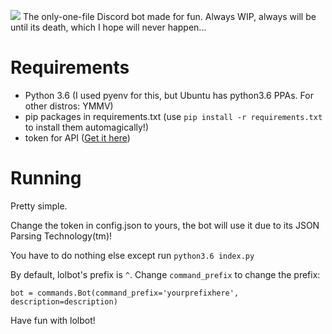 ![](https://lold.s-ul.eu/MqKR7DKI)
The only-one-file Discord bot made for fun.
Always WIP, always will be until its death, which I hope will never happen...

# Requirements

- Python 3.6 (I used pyenv for this, but Ubuntu has python3.6 PPAs. For other distros: YMMV)
- pip packages in requirements.txt (use `pip install -r requirements.txt` to install them automagically!)
- token for API ([Get it here](https://discordapp.com/developers/applications))
# Running

Pretty simple.

Change the token in config.json to yours, the bot will use it due to its JSON Parsing Technology(tm)!

You have to do nothing else except run `python3.6 index.py`

By default, lolbot's prefix is `^`. Change `command_prefix` to change the prefix:

`bot = commands.Bot(command_prefix='yourprefixhere', description=description)`

Have fun with lolbot!
